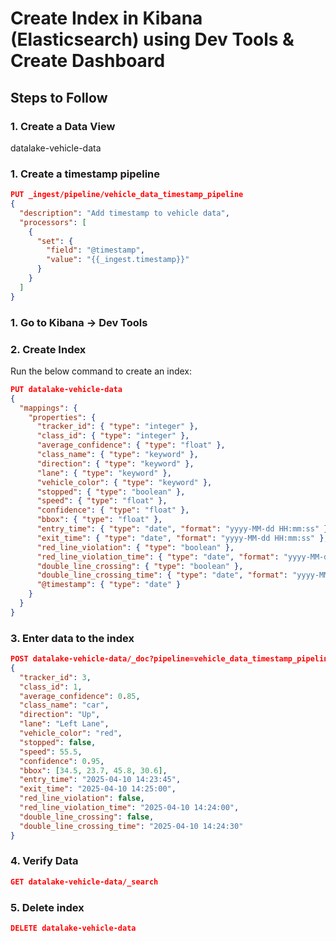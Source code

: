 # Create Index in Kibana (Elasticsearch) using Dev Tools & Create Dashboard

## Steps to Follow
### 1. Create a Data View
datalake-vehicle-data

### 1. Create a timestamp pipeline
```json
PUT _ingest/pipeline/vehicle_data_timestamp_pipeline
{
  "description": "Add timestamp to vehicle data",
  "processors": [
    {
      "set": {
        "field": "@timestamp",
        "value": "{{_ingest.timestamp}}"
      }
    }
  ]
}
```

### 1. Go to Kibana → Dev Tools

### 2. Create Index

Run the below command to create an index:

```json
PUT datalake-vehicle-data
{
  "mappings": {
    "properties": {
      "tracker_id": { "type": "integer" },
      "class_id": { "type": "integer" },
      "average_confidence": { "type": "float" },
      "class_name": { "type": "keyword" },
      "direction": { "type": "keyword" },
      "lane": { "type": "keyword" },
      "vehicle_color": { "type": "keyword" },
      "stopped": { "type": "boolean" },
      "speed": { "type": "float" },
      "confidence": { "type": "float" },
      "bbox": { "type": "float" },
      "entry_time": { "type": "date", "format": "yyyy-MM-dd HH:mm:ss" },
      "exit_time": { "type": "date", "format": "yyyy-MM-dd HH:mm:ss" },
      "red_line_violation": { "type": "boolean" },
      "red_line_violation_time": { "type": "date", "format": "yyyy-MM-dd HH:mm:ss" },
      "double_line_crossing": { "type": "boolean" },
      "double_line_crossing_time": { "type": "date", "format": "yyyy-MM-dd HH:mm:ss" },
      "@timestamp": { "type": "date" }
    }
  }
}

```


### 3. Enter data to the index
```json
POST datalake-vehicle-data/_doc?pipeline=vehicle_data_timestamp_pipeline
{
  "tracker_id": 3,
  "class_id": 1,
  "average_confidence": 0.85,
  "class_name": "car",
  "direction": "Up",
  "lane": "Left Lane",
  "vehicle_color": "red",
  "stopped": false,
  "speed": 55.5,
  "confidence": 0.95,
  "bbox": [34.5, 23.7, 45.8, 30.6],
  "entry_time": "2025-04-10 14:23:45",
  "exit_time": "2025-04-10 14:25:00",
  "red_line_violation": false,
  "red_line_violation_time": "2025-04-10 14:24:00",
  "double_line_crossing": false,
  "double_line_crossing_time": "2025-04-10 14:24:30"
}

```
### 4. Verify Data
```json
GET datalake-vehicle-data/_search
```

### 5. Delete index
```json
DELETE datalake-vehicle-data
```
